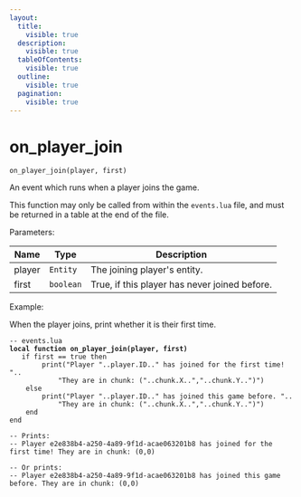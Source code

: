 ```yaml
---
layout:
  title:
    visible: true
  description:
    visible: true
  tableOfContents:
    visible: true
  outline:
    visible: true
  pagination:
    visible: true
---
```


# on\_player\_join



`on_player_join(player, first)`

An event which runs when a player joins the game.&#x20;

This function may only be called from within the `events.lua` file, and must be returned in a table at the end of the file.



Parameters:

| Name   | Type      | Description                                    |
| ------ | --------- | ---------------------------------------------- |
| player | `Entity`  | The joining player's entity.                   |
| first  | `boolean` | True, if this player has never joined before.  |



Example:

When the player joins, print whether it is their first time.

<pre class="language-lua"><code class="lang-lua">-- events.lua
<strong>local function on_player_join(player, first)
</strong>	if first == true then 
		print("Player "..player.ID.." has joined for the first time! "..
			"They are in chunk: ("..chunk.X..","..chunk.Y..")")
	else
		print("Player "..player.ID.." has joined this game before. "..
			"They are in chunk: ("..chunk.X..","..chunk.Y..")")
	end
end

-- Prints:
-- Player e2e838b4-a250-4a89-9f1d-acae063201b8 has joined for the first time! They are in chunk: (0,0)

-- Or prints:
-- Player e2e838b4-a250-4a89-9f1d-acae063201b8 has joined this game before. They are in chunk: (0,0)
</code></pre>
